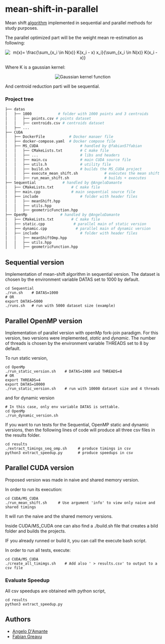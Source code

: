 # mean-shift-in-parallel
Mean shift [algorithm](https://en.wikipedia.org/wiki/Mean_shift) implemented in sequential and parallel methods for study purposes.

The parallel optimized part will be the weight mean re-estimation as following:
<p align=center>
   <img src="https://latex.codecogs.com/gif.latex?\bg_white&space;m(x)=&space;\frac{\sum_{x_i&space;\in&space;N(x)}&space;K(x_i&space;-&space;x)&space;x_i}{\sum_{x_i&space;\in&space;N(x)}&space;K(x_i&space;-&space;x)}" title="m(x)= \frac{\sum_{x_i \in N(x)} K(x_i - x) x_i}{\sum_{x_i \in N(x)} K(x_i - x)}" />
</p>
Where K is a gaussian kernel:
<p align=center>
   <img src="https://wikimedia.org/api/rest_v1/media/math/render/svg/5f6ba53303ba0848b88b92e129b6f2279f397762" title="Gaussian kernel function" style="background:white;" />
</p>
And centroid reduction parti will be sequential.


### Project tree

```bash 
├── datas
│   ├── 1000            # folder with 1000 points and 3 centroids
│   │   ├── points.csv # points dataset
│   │   ├── centroids.csv # centroids dataset
│   ├── ...  
├── CUDA           
│   ├── DockerFile           # Docker manaer file
│   ├── docker-compose.yaml  # Docker compose file
│   ├── MS_CUDA                   # handled by @fabian57fabian
│   │   ├── CMakeLists.txt        # C make file
│   │   ├── ...                   # libs and headers
│   │   ├── main.cu               # main CUDA source file
│   │   ├── utils.h               # utility file
│   │   ├── build.sh              # builds the MS_CUDA project
│   │   ├── execute_mean_shift.sh            # executes the mean shift algo (naive and shared versions)
│   │   ├── run_mean_shift.sh                # builds + executes
├── Sequential            # handled by @AngeloDamante
│   ├── CMakeLists.txt        # C make file
│   ├── main.cpp              # main sequential source file
│   ├── include                   # folder with header files
│   │   ├── meanShift.hpp
│   │   ├── utils.hpp
│   │   ├── geometricFunction.hpp 
├── OpenMp               # handled by @AngeloDamante
│   ├── CMakeLists.txt        # C make file
│   ├── static.cpp             # parallel main of static version
│   ├── dynamic.cpp             # parallel main of dynamic version
│   ├── include                   # folder with header files
│   │   ├── meanShiftOmp.hpp
│   │   ├── utils.hpp
│   │   ├── geometricFunction.hpp 
```


## Sequential version
Implementation of mean-shift algorithm in sequential version. The dataset is chosen by the environment variable DATAS set to 1000 by default.
```
cd Sequential 
./run.sh    # DATAS=1000
# OR
export DATAS=5000
./runs.sh   # run with 5000 dataset size (example)
```

## Parallel OpenMP version
Implementation of parallel version with openMp fork-join paradigm. For this version, two versions were implemented, <i>static</i> and <i>dynamic</i>. The number of threads is chosen by the environment variable THREADS set to 8 by default.

To run static version,
```
cd OpenMp
./run_static_version.sh    # DATAS=1000 and THREADS=8
# OR
export THREADS=4
export DATAS=10000
./run_static_version.sh    # run with 10000 dataset size and 4 threads
```

and for dynamic version
```
# In this case, only env variable DATAS is settable.
cd OpenMp
./run_dynamic_version.sh
```

If you want to run tests for the Sequential, OpenMP static and dynamic versions, then the following lines of code will produce all three csv files in the results folder.
```
cd results
./extract_timings_seq_omp.sh     # produce timings in csv
python3 extract_speedup.py       # produce speedups in csv
```

## Parallel CUDA version

Proposed version was made in naive and shared memory version.

In order to run its execution:

```
cd CUDA/MS_CUDA
./run_mean_shift.sh     # Use argument 'info' to view only naive and shared timings
```

It will run the naive and the shared memory versions.

Inside CUDA/MS_CUDA one can also find a ./build.sh file that creates a bild folder and builds the projects.

IF you already runned or build it, you can call the execute bash script.

In order to run all tests, execute:
```
cd CUDA/MS_CUDA
./create_all_timimgs.sh    # Add also ' > results.csv' to output to a csv file
```

### Evaluate Speedup
All csv speedups are obtained with python script,
```
cd results
python3 extract_speedup.py
```

## Authors
+ <a href="https://github.com/AngeloDamante"> Angelo D'Amante </a>
+ <a href="https://github.com/fabian57fabian"> Fabian Greavu </a>
